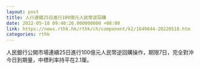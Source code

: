 ```yaml
---
layout: post
title: 人行連續25日進行100億元人民幣逆回購
date: 2022-05-18 09:40:26.000000000 +08:00
link: https://news.rthk.hk/rthk/ch/component/k2/1649044-20220518.htm
categories: rthk
---
```


人民銀行公開市場連續25日進行100億元人民幣逆回購操作，期限7日，完全對沖今日到期量，中標利率持平在2.1厘。
